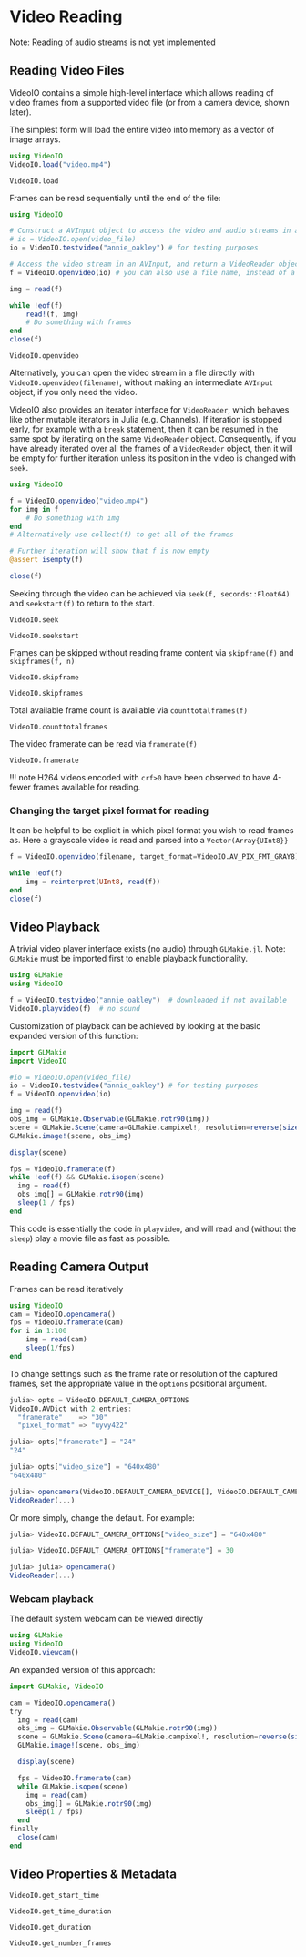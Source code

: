 # Video Reading
Note: Reading of audio streams is not yet implemented

## Reading Video Files

VideoIO contains a simple high-level interface which allows reading of
video frames from a supported video file (or from a camera device, shown later).

The simplest form will load the entire video into memory as a vector of image arrays.

```julia
using VideoIO
VideoIO.load("video.mp4")
```
```@docs
VideoIO.load
```

Frames can be read sequentially until the end of the file:

```julia
using VideoIO

# Construct a AVInput object to access the video and audio streams in a video container
# io = VideoIO.open(video_file)
io = VideoIO.testvideo("annie_oakley") # for testing purposes

# Access the video stream in an AVInput, and return a VideoReader object:
f = VideoIO.openvideo(io) # you can also use a file name, instead of a AVInput

img = read(f)

while !eof(f)
    read!(f, img)
    # Do something with frames
end
close(f)
```

```@docs
VideoIO.openvideo
```

Alternatively, you can open the video stream in a file directly with
`VideoIO.openvideo(filename)`, without making an intermediate `AVInput`
object, if you only need the video.

VideoIO also provides an iterator interface for `VideoReader`, which
behaves like other mutable iterators in Julia (e.g. Channels). If iteration is
stopped early, for example with a `break` statement, then it can be resumed in
the same spot by iterating on the same `VideoReader` object. Consequently, if
you have already iterated over all the frames of a `VideoReader` object, then it
will be empty for further iteration unless its position in the video is changed
with `seek`.

```julia
using VideoIO

f = VideoIO.openvideo("video.mp4")
for img in f
    # Do something with img
end
# Alternatively use collect(f) to get all of the frames

# Further iteration will show that f is now empty
@assert isempty(f)

close(f)
```

Seeking through the video can be achieved via `seek(f, seconds::Float64)` and `seekstart(f)` to return to the start.
```@docs
VideoIO.seek
```
```@docs
VideoIO.seekstart
```

Frames can be skipped without reading frame content via `skipframe(f)` and `skipframes(f, n)`
```@docs
VideoIO.skipframe
```
```@docs
VideoIO.skipframes
```

Total available frame count is available via `counttotalframes(f)`
```@docs
VideoIO.counttotalframes
```

The video framerate can be read via `framerate(f)`
```@docs
VideoIO.framerate
```

!!! note H264 videos encoded with `crf>0` have been observed to have 4-fewer frames
available for reading.

### Changing the target pixel format for reading
It can be helpful to be explicit in which pixel format you wish to read frames as.
Here a grayscale video is read and parsed into a `Vector(Array{UInt8}}`
```julia
f = VideoIO.openvideo(filename, target_format=VideoIO.AV_PIX_FMT_GRAY8)

while !eof(f)
    img = reinterpret(UInt8, read(f))
end
close(f)
```

## Video Playback

A trivial video player interface exists (no audio) through `GLMakie.jl`.
Note: `GLMakie` must be imported first to enable playback functionality.

```julia
using GLMakie
using VideoIO

f = VideoIO.testvideo("annie_oakley")  # downloaded if not available
VideoIO.playvideo(f)  # no sound
```

Customization of playback can be achieved by looking at the basic expanded version of this function:

```julia
import GLMakie
import VideoIO

#io = VideoIO.open(video_file)
io = VideoIO.testvideo("annie_oakley") # for testing purposes
f = VideoIO.openvideo(io)

img = read(f)
obs_img = GLMakie.Observable(GLMakie.rotr90(img))
scene = GLMakie.Scene(camera=GLMakie.campixel!, resolution=reverse(size(img)))
GLMakie.image!(scene, obs_img)

display(scene)

fps = VideoIO.framerate(f)
while !eof(f) && GLMakie.isopen(scene)
  img = read(f)
  obs_img[] = GLMakie.rotr90(img)
  sleep(1 / fps)
end

```
This code is essentially the code in `playvideo`, and will read and
(without the `sleep`) play a movie file as fast as possible.


## Reading Camera Output
Frames can be read iteratively
```julia
using VideoIO
cam = VideoIO.opencamera()
fps = VideoIO.framerate(cam)
for i in 1:100
    img = read(cam)
    sleep(1/fps)
end
```
To change settings such as the frame rate or resolution of the captured frames, set the
appropriate value in the `options` positional argument.
```julia
julia> opts = VideoIO.DEFAULT_CAMERA_OPTIONS
VideoIO.AVDict with 2 entries:
  "framerate"    => "30"
  "pixel_format" => "uyvy422"

julia> opts["framerate"] = "24"
"24"

julia> opts["video_size"] = "640x480"
"640x480"

julia> opencamera(VideoIO.DEFAULT_CAMERA_DEVICE[], VideoIO.DEFAULT_CAMERA_FORMAT[], opts)
VideoReader(...)
```

Or more simply, change the default. For example:
```julia
julia> VideoIO.DEFAULT_CAMERA_OPTIONS["video_size"] = "640x480"

julia> VideoIO.DEFAULT_CAMERA_OPTIONS["framerate"] = 30

julia> julia> opencamera()
VideoReader(...)
```
### Webcam playback
The default system webcam can be viewed directly
```julia
using GLMakie
using VideoIO
VideoIO.viewcam()
```

An expanded version of this approach:
```julia
import GLMakie, VideoIO

cam = VideoIO.opencamera()
try
  img = read(cam)
  obs_img = GLMakie.Observable(GLMakie.rotr90(img))
  scene = GLMakie.Scene(camera=GLMakie.campixel!, resolution=reverse(size(img)))
  GLMakie.image!(scene, obs_img)

  display(scene)

  fps = VideoIO.framerate(cam)
  while GLMakie.isopen(scene)
    img = read(cam)
    obs_img[] = GLMakie.rotr90(img)
    sleep(1 / fps)
  end
finally
  close(cam)
end
```

## Video Properties & Metadata
```@docs
VideoIO.get_start_time
```
```@docs
VideoIO.get_time_duration
```
```@docs
VideoIO.get_duration
```
```@docs
VideoIO.get_number_frames
```
